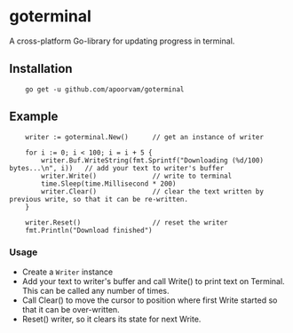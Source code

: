 # goterminal
A cross-platform Go-library for updating progress in terminal.

## Installation

````
    go get -u github.com/apoorvam/goterminal
````

## Example

````
    writer := goterminal.New()      // get an instance of writer

	for i := 0; i < 100; i = i + 5 {
		writer.Buf.WriteString(fmt.Sprintf("Downloading (%d/100) bytes...\n", i))   // add your text to writer's buffer
		writer.Write()              // write to terminal
		time.Sleep(time.Millisecond * 200)
		writer.Clear()              // clear the text written by previous write, so that it can be re-written.
	}

    writer.Reset()                  // reset the writer
	fmt.Println("Download finished")
````

### Usage

* Create a `Writer` instance
* Add your text to writer's buffer and call Write() to print text on Terminal. This can be called any number of times.
* Call Clear() to move the cursor to position where first Write started so that it can be over-written.
* Reset() writer, so it clears its state for next Write.


